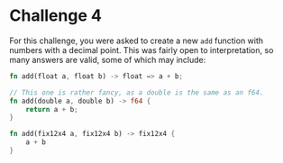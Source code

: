# Challenge 4
For this challenge, you were asked to create a new `add` function with numbers with a decimal point. This was fairly open to interpretation, so many answers are valid, some of which may include:

```rust
fn add(float a, float b) -> float => a + b;

// This one is rather fancy, as a double is the same as an f64.
fn add(double a, double b) -> f64 {
    return a + b;
}

fn add(fix12x4 a, fix12x4 b) -> fix12x4 {
    a + b
}
```
